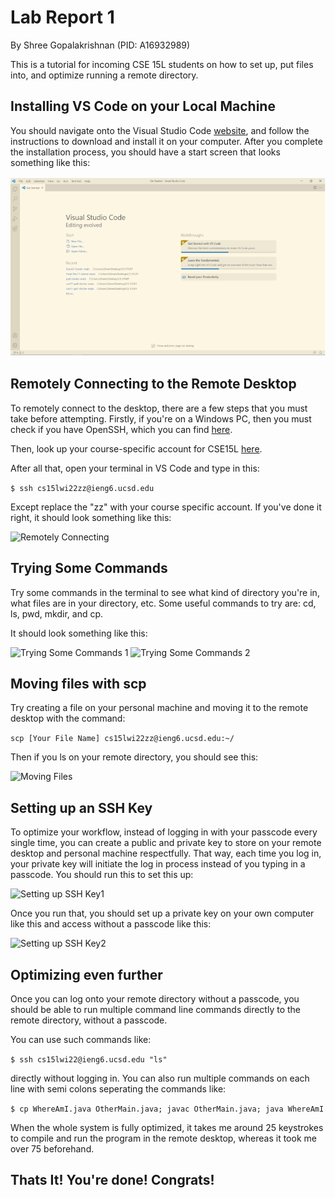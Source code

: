 # **Lab Report 1**
By Shree Gopalakrishnan (PID: A16932989)

This is a tutorial for incoming CSE 15L students on how to set up, put files into, and optimize running a remote directory.

## Installing VS Code on your Local Machine
You should navigate onto the Visual Studio Code [website](https://code.visualstudio.com/), and follow the instructions to download and install it on your computer. After you complete the installation process, you should have a start screen that looks something like this:

![Installing VS CODE](Installing_Vs_Code_LabR1.PNG)

## Remotely Connecting to the Remote Desktop
To remotely connect to the desktop, there are a few steps that you must take before attempting. Firstly, if you're on a Windows PC, then you must check if you have OpenSSH, which you can find
[here](https://docs.microsoft.com/en-us/windows-server/administration/openssh/openssh_install_firstuse). 

Then, look up your course-specific account for CSE15L [here](https://sdacs.ucsd.edu/~icc/index.php). 

After all that, open your terminal in VS Code and type in this:

```$ ssh cs15lwi22zz@ieng6.ucsd.edu```

Except replace the "zz" with your course specific account. If you've done it right, it should look something like this:

![Remotely Connecting](Remotely_Connecting_LabR1.PNG)

## Trying Some Commands

Try some commands in the terminal to see what kind of directory you're in, what files are in your directory, etc. Some useful commands to try are: cd, ls, pwd, mkdir, and cp.

It should look something like this:

![Trying Some Commands 1](Trying_Some_Commands1_LabR1.PNG)
![Trying Some Commands 2](Trying_Some_Commands2_LabR1.PNG)

## Moving files with scp

Try creating a file on your personal machine and moving it to the remote desktop with the command: 

```scp [Your File Name] cs15lwi22zz@ieng6.ucsd.edu:~/```

Then if you ls on your remote directory, you should see this:

![Moving Files](Moving_Files_LabR1.PNG)

## Setting up an SSH Key

To optimize your workflow, instead of logging in with your passcode every single time, you can create a public and private key to store on your remote desktop and personal machine respectfully. That way, each time you log in, your private key will initiate the log in process instead of you typing in a passcode. You should run this to set this up:

![Setting up SSH Key1](Setting_SSH_Key1_LabR1.PNG)

Once you run that, you should set up a private key on your own computer like this and access without a passcode like this:

![Setting up SSH Key2](SSH_Key_LabR1.PNG)

## Optimizing even further

Once you can log onto your remote directory without a passcode, you should be able to run multiple command line commands directly to the remote directory, without a passcode.

You can use such commands like: 

```$ ssh cs15lwi22@ieng6.ucsd.edu "ls"```

directly without logging in. You can also run multiple commands on each line with semi colons seperating the commands like:

```$ cp WhereAmI.java OtherMain.java; javac OtherMain.java; java WhereAmI```

When the whole system is fully optimized, it takes me around 25 keystrokes to compile and run the program in the remote desktop, whereas it took me over 75 beforehand.


## **Thats It! You're done! Congrats!**


